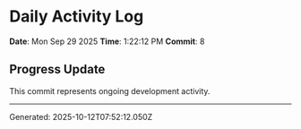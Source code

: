 # Daily Activity Log

**Date**: Mon Sep 29 2025
**Time**: 1:22:12 PM
**Commit**: 8

## Progress Update

This commit represents ongoing development activity.

---
Generated: 2025-10-12T07:52:12.050Z
